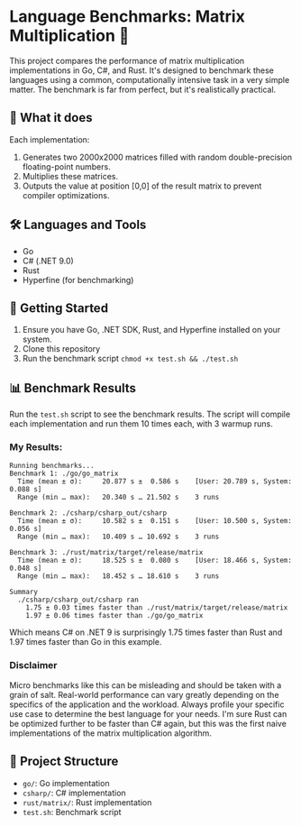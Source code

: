 # Language Benchmarks: Matrix Multiplication 🚀

This project compares the performance of matrix multiplication implementations in Go, C#, and Rust. It's designed to benchmark these languages using a common, computationally intensive task in a very simple matter. The benchmark is far from perfect, but it's realistically practical.

## 🧮 What it does

Each implementation:

1. Generates two 2000x2000 matrices filled with random double-precision floating-point numbers.
2. Multiplies these matrices.
3. Outputs the value at position [0,0] of the result matrix to prevent compiler optimizations.

## 🛠️ Languages and Tools

- Go
- C# (.NET 9.0)
- Rust
- Hyperfine (for benchmarking)

## 🚀 Getting Started

1. Ensure you have Go, .NET SDK, Rust, and Hyperfine installed on your system.
2. Clone this repository
3. Run the benchmark script `chmod +x test.sh && ./test.sh`

## 📊 Benchmark Results

Run the `test.sh` script to see the benchmark results. The script will compile each implementation and run them 10 times each, with 3 warmup runs.

### My Results:

```
Running benchmarks...
Benchmark 1: ./go/go_matrix
  Time (mean ± σ):     20.877 s ±  0.586 s    [User: 20.789 s, System: 0.088 s]
  Range (min … max):   20.340 s … 21.502 s    3 runs

Benchmark 2: ./csharp/csharp_out/csharp
  Time (mean ± σ):     10.582 s ±  0.151 s    [User: 10.500 s, System: 0.056 s]
  Range (min … max):   10.409 s … 10.692 s    3 runs

Benchmark 3: ./rust/matrix/target/release/matrix
  Time (mean ± σ):     18.525 s ±  0.080 s    [User: 18.466 s, System: 0.048 s]
  Range (min … max):   18.452 s … 18.610 s    3 runs

Summary
  ./csharp/csharp_out/csharp ran
    1.75 ± 0.03 times faster than ./rust/matrix/target/release/matrix
    1.97 ± 0.06 times faster than ./go/go_matrix
```

Which means C# on .NET 9 is surprisingly 1.75 times faster than Rust and 1.97 times faster than Go in this example.

### Disclaimer

Micro benchmarks like this can be misleading and should be taken with a grain of salt. Real-world performance can vary greatly depending on the specifics of the application and the workload. Always profile your specific use case to determine the best language for your needs. I'm sure Rust can be optimized further to be faster than C# again, but this was the first naive implementations of the matrix multiplication algorithm.

## 📁 Project Structure

- `go/`: Go implementation
- `csharp/`: C# implementation
- `rust/matrix/`: Rust implementation
- `test.sh`: Benchmark script
